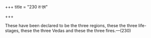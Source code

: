 +++
title = "230 त एव"

+++

These have been declared to be the three regions, these the three life-stages, these the three Vedas and these the three fires.—(230)